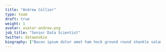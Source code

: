 ```yaml
---
title: "Andrew Collier"
type: team
draft: true
weight: 1
avatar: avatar-andrew.png
job_title: "Senior Data Scientist"
twitter: datawookie
biography: ["Bacon ipsum dolor amet ham hock ground round shankle salami beef ribeye boudin meatloaf spare ribs brisket short ribs. Salami flank tail, kevin brisket corned beef boudin andouille t-bone ribeye capicola pork belly alcatra chicken. Filet mignon pancetta alcatra pork tongue, venison pork belly brisket sausage bacon flank ground round. Chicken doner tongue ham, brisket pig chuck strip steak bacon filet mignon. Pig tenderloin bresaola, boudin pastrami bacon shoulder. Fatback tri-tip porchetta leberkas bresaola. Beef ribs andouille ham hock beef hamburger.", "Spicy jalapeno tri-tip sausage strip steak pork loin ball tip. Pork chop flank kevin bacon fatback. Cupim beef sirloin tri-tip venison short ribs pork chop, sausage t-bone tongue picanha. Kevin venison filet mignon jowl, meatball tri-tip flank ham landjaeger prosciutto drumstick picanha. Boudin picanha tenderloin, jerky drumstick meatloaf porchetta short ribs turkey cow cupim.", "Swine pork loin venison, filet mignon kielbasa pork turducken meatloaf alcatra. Beef porchetta pork pancetta prosciutto turducken. Spare ribs pork capicola venison pork loin landjaeger. Pancetta swine beef ribs ribeye shoulder, strip steak alcatra. Pastrami pig sausage pork chop tri-tip."]
---
```

